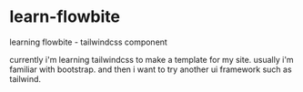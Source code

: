 # learn-flowbite
learning flowbite - tailwindcss component

currently i'm learning tailwindcss to make a template for my site. usually i'm familiar with bootstrap. and then i want to try another ui framework such as tailwind.